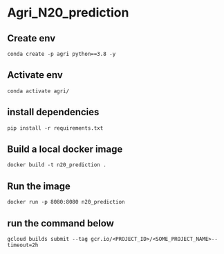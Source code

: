 # Agri_N20_prediction

## Create env
`conda create -p agri python==3.8 -y`

## Activate env
`conda activate agri/`

## install dependencies
`pip install -r requirements.txt`



## Build a local docker image
`docker build -t n20_prediction .`

## Run the image
`docker run -p 8080:8080 n20_prediction`

## run the command below 
`gcloud builds submit --tag gcr.io/<PROJECT_ID>/<SOME_PROJECT_NAME>--timeout=2h`